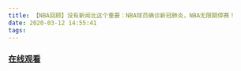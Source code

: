 ```yaml
---
title: 【NBA回顾】没有新闻比这个重要：NBA球员确诊新冠肺炎，NBA无限期停赛！
date: 2020-03-12 14:55:41
tags:
---
```


### <a href="https://www.weibo.com/tv/v/IyguH7X9m?fid=1034:4481663498125348" target="_blank">在线观看</a>

